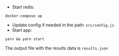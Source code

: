 - Start redis:
```
docker-compose up
```
- Update config if needed in the path: `src/config.js`
- Start app:
```
yarn && yarn start
```

The output file with the results data is `results.json`